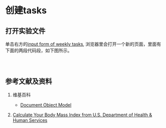 # 创建tasks

## 打开实验文件

单击右方的[input form of weekly tasks](https://codepen.io/quanbinn/pen/dyvEvOo), 浏览器里会打开一个新的页面，里面有下面的两段代码段，如下图所示。

```html

```

```javascript

```

```CSS

```

## 参考文献及资料

1. 维基百科
	- [Document Object Model](https://en.wikipedia.org/wiki/Document_Object_Modelt) 

2. [Calculate Your Body Mass Index from U.S. Department of Health & Human Services](https://www.nhlbi.nih.gov/health/educational/lose_wt/BMI/bmicalc.htm) 